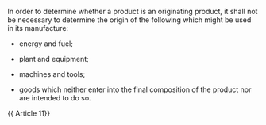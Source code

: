 In order to determine whether a product is an originating product, it shall not be necessary to determine the origin of the following which might be used in its manufacture:

- energy and fuel;

- plant and equipment;

- machines and tools;

- goods which neither enter into the final composition of the product nor are intended to do so.

{{ Article 11}}
